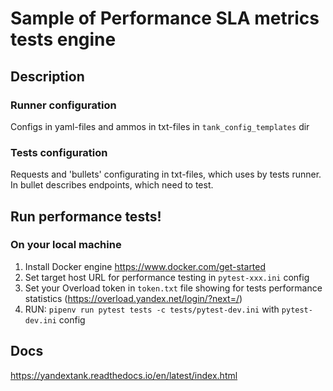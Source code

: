Sample of Performance SLA metrics tests engine
========================================================

## Description

### Runner configuration 
Configs in yaml-files and ammos in txt-files in `tank_config_templates` dir

### Tests configuration
Requests and 'bullets' configurating in txt-files, which uses by tests runner. In bullet describes endpoints, which 
need to test.

## Run performance tests!
### On your local machine
1. Install Docker engine https://www.docker.com/get-started
2. Set target host URL for performance testing in `pytest-xxx.ini` config  
3. Set your Overload token in `token.txt` file showing for tests performance statistics (https://overload.yandex.net/login/?next=/)
4. RUN: `pipenv run pytest tests -c tests/pytest-dev.ini` with `pytest-dev.ini` config

## Docs
https://yandextank.readthedocs.io/en/latest/index.html